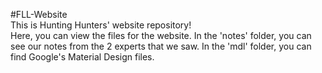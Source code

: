 #FLL-Website <br>
This is Hunting Hunters' website repository!<br>
Here, you can view the files for the website.
In the 'notes' folder, you can see our notes from the 2 experts that we saw.
In the 'mdl' folder, you can find Google's Material Design files.
